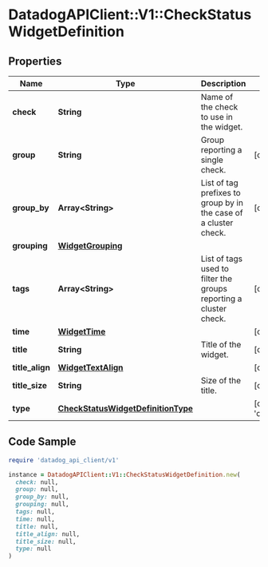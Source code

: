 # DatadogAPIClient::V1::CheckStatusWidgetDefinition

## Properties

| Name | Type | Description | Notes |
| ---- | ---- | ----------- | ----- |
| **check** | **String** | Name of the check to use in the widget. |  |
| **group** | **String** | Group reporting a single check. | [optional] |
| **group_by** | **Array&lt;String&gt;** | List of tag prefixes to group by in the case of a cluster check. | [optional] |
| **grouping** | [**WidgetGrouping**](WidgetGrouping.md) |  |  |
| **tags** | **Array&lt;String&gt;** | List of tags used to filter the groups reporting a cluster check. | [optional] |
| **time** | [**WidgetTime**](WidgetTime.md) |  | [optional] |
| **title** | **String** | Title of the widget. | [optional] |
| **title_align** | [**WidgetTextAlign**](WidgetTextAlign.md) |  | [optional] |
| **title_size** | **String** | Size of the title. | [optional] |
| **type** | [**CheckStatusWidgetDefinitionType**](CheckStatusWidgetDefinitionType.md) |  | [default to &#39;check_status&#39;] |

## Code Sample

```ruby
require 'datadog_api_client/v1'

instance = DatadogAPIClient::V1::CheckStatusWidgetDefinition.new(
  check: null,
  group: null,
  group_by: null,
  grouping: null,
  tags: null,
  time: null,
  title: null,
  title_align: null,
  title_size: null,
  type: null
)
```

